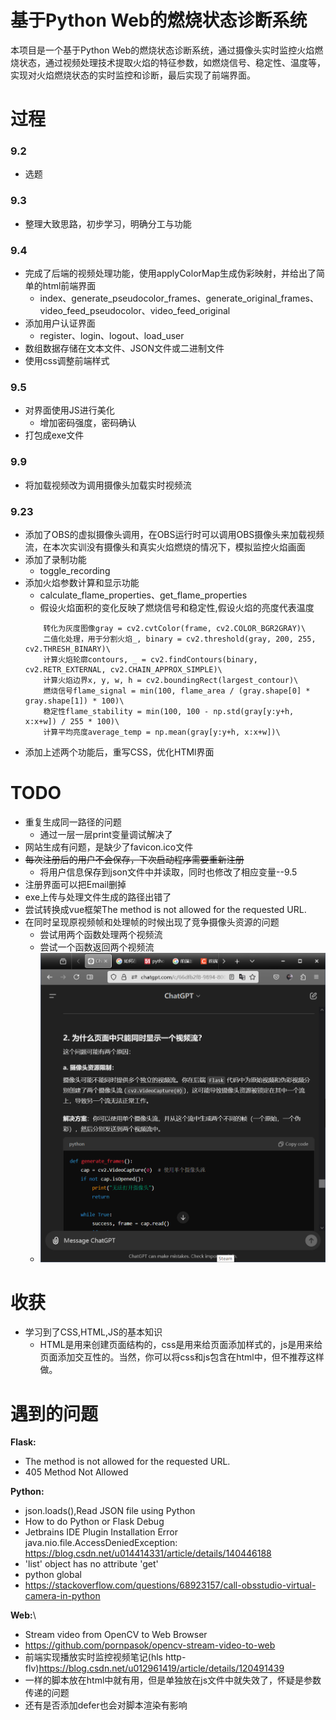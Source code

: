 # 基于Python Web的燃烧状态诊断系统
本项目是一个基于Python Web的燃烧状态诊断系统，通过摄像头实时监控火焰燃烧状态，通过视频处理技术提取火焰的特征参数，如燃烧信号、稳定性、温度等，实现对火焰燃烧状态的实时监控和诊断，最后实现了前端界面。
# 过程
### 9.2
- 选题
### 9.3
- 整理大致思路，初步学习，明确分工与功能
### 9.4
- 完成了后端的视频处理功能，使用applyColorMap生成伪彩映射，并给出了简单的html前端界面
  - index、generate_pseudocolor_frames、generate_original_frames、video_feed_pseudocolor、video_feed_original
- 添加用户认证界面
  - register、login、logout、load_user
- 数组数据存储在文本文件、JSON文件或二进制文件
- 使用css调整前端样式
### 9.5
- 对界面使用JS进行美化
  - 增加密码强度，密码确认
- 打包成exe文件
### 9.9
- 将加载视频改为调用摄像头加载实时视频流
### 9.23
- 添加了OBS的虚拟摄像头调用，在OBS运行时可以调用OBS摄像头来加载视频流，在本次实训没有摄像头和真实火焰燃烧的情况下，模拟监控火焰画面
- 添加了录制功能
  - toggle_recording
- 添加火焰参数计算和显示功能
  - calculate_flame_properties、get_flame_properties
  - 假设火焰面积的变化反映了燃烧信号和稳定性,假设火焰的亮度代表温度
  ```
      转化为灰度图像gray = cv2.cvtColor(frame, cv2.COLOR_BGR2GRAY)\
      二值化处理，用于分割火焰_, binary = cv2.threshold(gray, 200, 255, cv2.THRESH_BINARY)\
      计算火焰轮廓contours, _ = cv2.findContours(binary, cv2.RETR_EXTERNAL, cv2.CHAIN_APPROX_SIMPLE)\
      计算火焰边界x, y, w, h = cv2.boundingRect(largest_contour)\
      燃烧信号flame_signal = min(100, flame_area / (gray.shape[0] * gray.shape[1]) * 100)\
      稳定性flame_stability = min(100, 100 - np.std(gray[y:y+h, x:x+w]) / 255 * 100)\
      计算平均亮度average_temp = np.mean(gray[y:y+h, x:x+w])\
  ```
- 添加上述两个功能后，重写CSS，优化HTMl界面

# TODO
* 重复生成同一路径的问题
  * 通过一层一层print变量调试解决了
* 网站生成有问题，是缺少了favicon.ico文件
* ~~每次注册后的用户不会保存，下次启动程序需要重新注册~~
  * 将用户信息保存到json文件中并读取，同时也修改了相应变量--9.5
* 注册界面可以把Email删掉
* exe上传与处理文件生成的路径出错了
* 尝试转换成vue框架The method is not allowed for the requested URL.
* 在同时呈现原视频帧和处理帧的时候出现了竞争摄像头资源的问题
  * 尝试用两个函数处理两个视频流
  * 尝试一个函数返回两个视频流
  * ![img.png](img.png)
# 收获
* 学习到了CSS,HTML,JS的基本知识
  * HTML是用来创建页面结构的，css是用来给页面添加样式的，js是用来给页面添加交互性的。当然，你可以将css和js包含在html中，但不推荐这样做。
# 遇到的问题
**Flask:**
* The method is not allowed for the requested URL.
* 405 Method Not Allowed

**Python:**
* json.loads(),Read JSON file using Python
* How to do Python or Flask Debug
* Jetbrains IDE Plugin Installation Error java.nio.file.AccessDeniedException: https://blog.csdn.net/u014414331/article/details/140446188
* 'list' object has no attribute 'get'
* python global
* https://stackoverflow.com/questions/68923157/call-obsstudio-virtual-camera-in-python

**Web:**\
* Stream video from OpenCV to Web Browser
* https://github.com/pornpasok/opencv-stream-video-to-web
* 前端实现播放实时监控视频笔记(hls http-flv)https://blog.csdn.net/u012961419/article/details/120491439
* 一样的脚本放在html中就有用，但是单独放在js文件中就失效了，怀疑是参数传递的问题
* 还有是否添加defer也会对脚本渲染有影响
